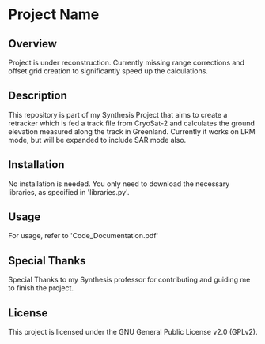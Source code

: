# Project Name

## Overview

Project is under reconstruction. Currently missing range corrections and offset grid creation to significantly speed up the calculations.

## Description

This repository is part of my Synthesis Project that aims to create a retracker which is fed a track file from CryoSat-2 and calculates the ground elevation measured along the track in Greenland. Currently it works on LRM mode, but will be expanded to include SAR mode also.

## Installation

No installation is needed. You only need to download the necessary libraries, as specified in 'libraries.py'.

## Usage

For usage, refer to 'Code_Documentation.pdf'

## Special Thanks

Special Thanks to my Synthesis professor for contributing and guiding me to finish the project.

## License

This project is licensed under the GNU General Public License v2.0 (GPLv2).


